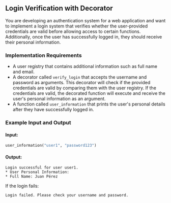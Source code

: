 ## Login Verification with Decorator

You are developing an authentication system for a web application and want to implement a login system that verifies whether the user-provided credentials are valid before allowing access to certain functions. Additionally, once the user has successfully logged in, they should receive their personal information.

### Implementation Requirements

- A user registry that contains additional information such as full name and email.
- A decorator called `verify_login` that accepts the username and password as arguments. This decorator will check if the provided credentials are valid by comparing them with the user registry. If the credentials are valid, the decorated function will execute and receive the user's personal information as an argument.
- A function called `user_information` that prints the user's personal details after they have successfully logged in.

### Example Input and Output

#### Input:
```python
user_information("user1", "password123")
```

#### Output:
```text
Login successful for user user1.
* User Personal Information:
* Full Name: Juan Pérez
```

If the login fails:
```text
Login failed. Please check your username and password.
```
